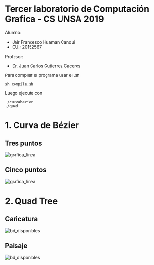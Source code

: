 # Tercer laboratorio de Computación Grafica - CS UNSA 2019

Alumno:
- Jair Francesco Huaman Canqui
- CUI: 20152567

Profesor: 
- Dr. Juan Carlos Gutierrez Caceres

Para compilar el programa usar el .sh
```
sh compile.sh
```

Luego ejecute con

```
./curvabezier
./quad
```

# 1. Curva de Bézier

## Tres puntos

![grafica_linea](fase3/imagenes/Curva1.gif)


## Cinco puntos
![grafica_linea](fase3/imagenes/Curva1.gif)

# 2. Quad Tree
## Caricatura
![bd_disponibles](fase3/imagenes/quadtree1.png)

## Paisaje
![bd_disponibles](fase3/imagenes/quadtree2.png)
